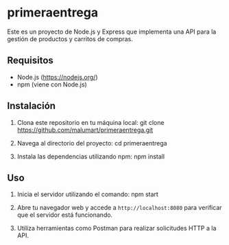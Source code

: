 # primeraentrega

Este es un proyecto de Node.js y Express que implementa una API para la gestión de productos y carritos de compras.

## Requisitos

- Node.js (https://nodejs.org/)
- npm (viene con Node.js)

## Instalación

1. Clona este repositorio en tu máquina local: git clone https://github.com/malumart/primeraentrega.git

2. Navega al directorio del proyecto: cd primeraentrega
 
3. Instala las dependencias utilizando npm: npm install

## Uso

1. Inicia el servidor utilizando el comando: npm start

2. Abre tu navegador web y accede a `http://localhost:8080` para verificar que el servidor está funcionando.

3. Utiliza herramientas como Postman para realizar solicitudes HTTP a la API. 

